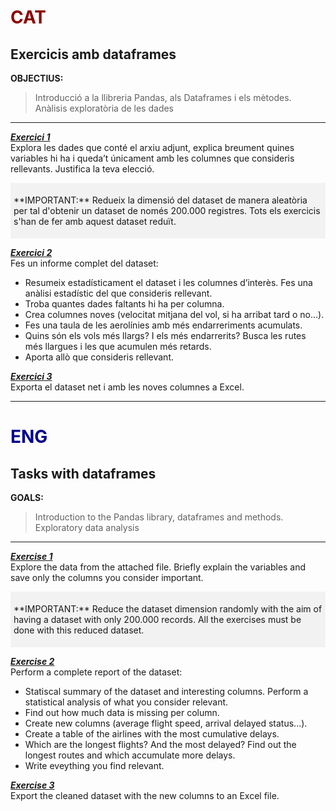 # <span style="color:darkred">CAT</span>

## Exercicis amb dataframes

**OBJECTIUS:**
> Introducció a la llibreria Pandas, als Dataframes i els mètodes.  
> Anàlisis exploratòria de les dades
---

<u>**_Exercici 1_**</u>  
Explora les dades que conté el arxiu adjunt, explica breument quines variables hi ha i queda’t únicament amb les columnes que consideris rellevants. Justifica la teva elecció.
<div style="background-color: #f2f2f2; padding: 5px;">
    <p>**IMPORTANT:** Redueix la dimensió del dataset de manera aleatòria per tal d'obtenir un dataset de només 200.000 registres. Tots els exercicis s'han de fer amb aquest dataset reduït.</p>
</div> 

<u>**_Exercici 2_**</u>  
Fes un informe complet del dataset:  
- Resumeix estadísticament el dataset i les columnes d’interès. Fes una anàlisi estadístic del que consideris rellevant.  
- Troba quantes dades faltants hi ha per columna.  
- Crea columnes noves (velocitat mitjana del vol, si ha arribat tard o no...).  
- Fes una taula de les aerolínies amb més endarreriments acumulats.  
- Quins són els vols més llargs? I els més endarrerits? Busca les rutes més llargues i les que acumulen més retards.  
- Aporta allò que consideris rellevant.

<u>**_Exercici 3_**</u>  
Exporta el dataset net i amb les noves columnes a Excel.  

---

# <span style="color:darkblue">ENG</span>

## Tasks with dataframes

**GOALS:**
> Introduction to the Pandas library, dataframes and methods.  
> Exploratory data analysis
---

<u>**_Exercise 1_**</u>  
Explore the data from the attached file. Briefly explain the variables and save only the columns you consider important.  
<div style="background-color: #f2f2f2; padding: 5px;">
    <p>**IMPORTANT:** Reduce the dataset dimension randomly with the aim of having a dataset with only 200.000 records. All the exercises must be done with this reduced dataset.</p>
</div> 

<u>**_Exercise 2_**</u>  
Perform a complete report of the dataset:  
- Statiscal summary of the dataset and interesting columns. Perform a statistical analysis of what you consider relevant.  
- Find out how much data is missing per column.    
- Create new columns (average flight speed, arrival delayed status...).  
- Create a table of the airlines with the most cumulative delays.  
- Which are the longest flights? And the most delayed? Find out the longest routes and which accumulate more delays.  
- Write eveything you find relevant.  

<u>**_Exercise 3_**</u>  
Export the cleaned dataset with the new columns to an Excel file. 
